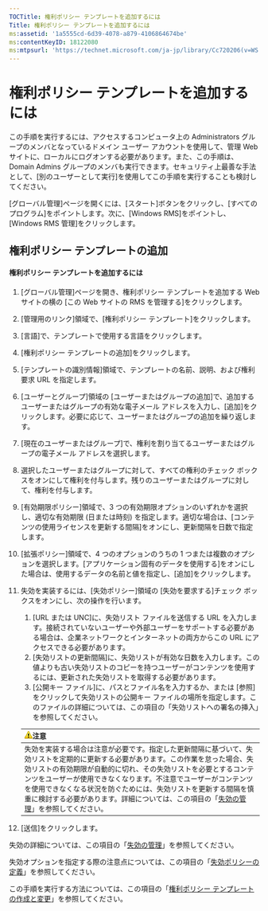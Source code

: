 ```yaml
---
TOCTitle: 権利ポリシー テンプレートを追加するには
Title: 権利ポリシー テンプレートを追加するには
ms:assetid: '1a5555cd-6d39-4078-a879-4106864674be'
ms:contentKeyID: 18122080
ms:mtpsurl: 'https://technet.microsoft.com/ja-jp/library/Cc720206(v=WS.10)'
---
```


権利ポリシー テンプレートを追加するには
=======================================

この手順を実行するには、アクセスするコンピュータ上の Administrators グループのメンバとなっているドメイン ユーザー アカウントを使用して、管理 Web サイトに、ローカルにログオンする必要があります。また、この手順は、Domain Admins グループのメンバも実行できます。セキュリティ上最善な手法として、\[別のユーザーとして実行\]を使用してこの手順を実行することも検討してください。

\[グローバル管理\]ページを開くには、\[スタート\]ボタンをクリックし、\[すべてのプログラム\]をポイントします。次に、\[Windows RMS\]をポイントし、\[Windows RMS 管理\]をクリックします。

権利ポリシー テンプレートの追加
-------------------------------

#### 権利ポリシー テンプレートを追加するには

1.  \[グローバル管理\]ページを開き、権利ポリシー テンプレートを追加する Web サイトの横の \[この Web サイトの RMS を管理する\]をクリックします。

2.  \[管理用のリンク\]領域で、\[権利ポリシー テンプレート\]をクリックします。

3.  \[言語\]で、テンプレートで使用する言語をクリックします。

4.  \[権利ポリシー テンプレートの追加\]をクリックします。

5.  \[テンプレートの識別情報\]領域で、テンプレートの名前、説明、および権利要求 URL を指定します。

6.  \[ユーザーとグループ\]領域の \[ユーザーまたはグループの追加\]で、追加するユーザーまたはグループの有効な電子メール アドレスを入力し、\[追加\]をクリックします。必要に応じて、ユーザーまたはグループの追加を繰り返します。

7.  \[現在のユーザーまたはグループ\]で、権利を割り当てるユーザーまたはグループの電子メール アドレスを選択します。

8.  選択したユーザーまたはグループに対して、すべての権利のチェック ボックスをオンにして権利を付与します。残りのユーザーまたはグループに対して、権利を付与します。

9.  \[有効期限ポリシー\]領域で、3 つの有効期限オプションのいずれかを選択し、適切な有効期限 (日または時刻) を指定します。適切な場合は、\[コンテンツの使用ライセンスを更新する間隔\]をオンにし、更新間隔を日数で指定します。

10. \[拡張ポリシー\]領域で、4 つのオプションのうちの 1 つまたは複数のオプションを選択します。\[アプリケーション固有のデータを使用する\]をオンにした場合は、使用するデータの名前と値を指定し、\[追加\]をクリックします。

11. 失効を実装するには、\[失効ポリシー\]領域の \[失効を要求する\]チェック ボックスをオンにし、次の操作を行います。

    1.  \[URL または UNC\]に、失効リスト ファイルを送信する URL を入力します。接続されていないユーザーや外部ユーザーをサポートする必要がある場合は、企業ネットワークとインターネットの両方からこの URL にアクセスできる必要があります。
    2.  \[失効リストの更新間隔\]に、失効リストが有効な日数を入力します。この値よりも古い失効リストのコピーを持つユーザーがコンテンツを使用するには、更新された失効リストを取得する必要があります。
    3.  \[公開キー ファイル\]に、パスとファイル名を入力するか、または \[参照\]をクリックして失効リストの公開キー ファイルの場所を指定します。このファイルの詳細については、この項目の「失効リストへの署名の挿入」を参照してください。

    | ![](images/Cc720206.Caution(WS.10).gif)注意                                                                                                                                                                                                                                                                                                                                                                                                                                 |
    |----------------------------------------------------------------------------------------------------------------------------------------------------------------------------------------------------------------------------------------------------------------------------------------------------------------------------------------------------------------------------------------------------------------------------------------------------------------------------------------------------------|
    | 失効を実装する場合は注意が必要です。指定した更新間隔に基づいて、失効リストを定期的に更新する必要があります。この作業を怠った場合、失効リストの有効期限が自動的に切れ、その失効リストを必要とするコンテンツをユーザーが使用できなくなります。不注意でユーザーがコンテンツを使用できなくなる状況を防ぐためには、失効リストを更新する間隔を慎重に検討する必要があります。詳細については、この項目の「[失効の管理](https://technet.microsoft.com/df732a7d-1fb0-4845-87ca-fab4bc5f98a0)」を参照してください。 |

12. \[送信\]をクリックします。

失効の詳細については、この項目の「[失効の管理](https://technet.microsoft.com/df732a7d-1fb0-4845-87ca-fab4bc5f98a0)」を参照してください。

失効オプションを指定する際の注意点については、この項目の「[失効ポリシーの定義](https://technet.microsoft.com/e2fffe9f-def7-439b-a8aa-43f8a065813d)」を参照してください。

この手順を実行する方法については、この項目の「[権利ポリシー テンプレートの作成と変更](https://technet.microsoft.com/6014176f-ef71-4d29-b3e3-da129c18563d)」を参照してください。
